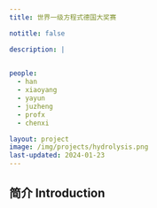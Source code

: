 ```yaml
---
title: 世界一级方程式德国大奖赛

notitle: false

description: |
 

people:
  - han
  - xiaoyang
  - yayun
  - juzheng
  - profx
  - chenxi

layout: project
image: /img/projects/hydrolysis.png
last-updated: 2024-01-23
---
```


## 简介 Introduction


